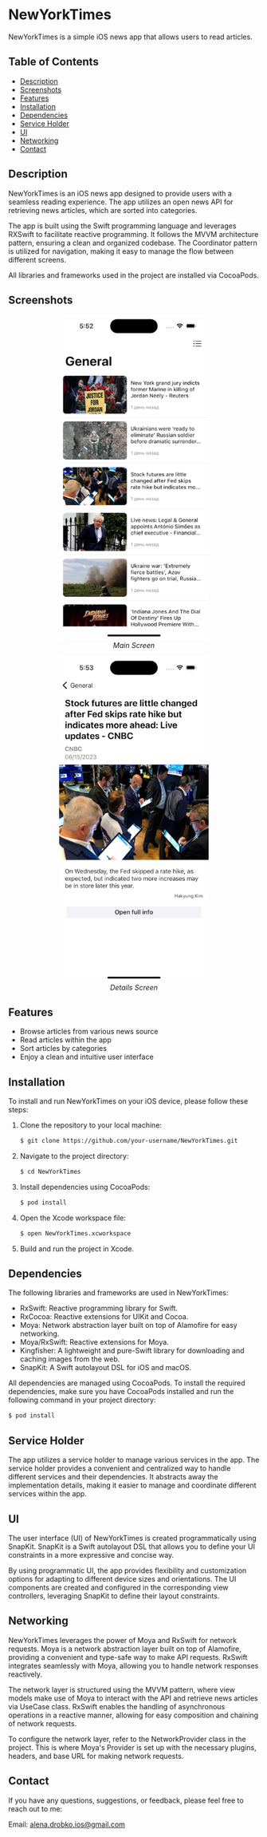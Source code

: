 # NewYorkTimes

NewYorkTimes is a simple iOS news app that allows users to read articles.

## Table of Contents

- [Description](#description)
- [Screenshots](#screenshots)
- [Features](#features)
- [Installation](#installation)
- [Dependencies](#dependencies)
- [Service Holder](#service-holder)
- [UI](#ui)
- [Networking](#networking)
- [Contact](#contact)

## Description

NewYorkTimes is an iOS news app designed to provide users with a seamless reading experience. The app utilizes an open news API for retrieving news articles, which are sorted into categories. 

The app is built using the Swift programming language and leverages RXSwift to facilitate reactive programming. It follows the MVVM architecture pattern, ensuring a clean and organized codebase. The Coordinator pattern is utilized for navigation, making it easy to manage the flow between different screens. 

All libraries and frameworks used in the project are installed via CocoaPods.

## Screenshots

<p align="center">
  <img src="screenshots/screenshot1.png" alt="Screenshot 1" width="300" />
  <br />
  <em>Main Screen</em>
</p>

<p align="center">
  <img src="screenshots/screenshot2.png" alt="Screenshot 2" width="300" />
  <br />
  <em>Details Screen</em>
</p>

## Features

- Browse articles from various news source
- Read articles within the app
- Sort articles by categories
- Enjoy a clean and intuitive user interface

## Installation

To install and run NewYorkTimes on your iOS device, please follow these steps:

1. Clone the repository to your local machine:

   ```bash
   $ git clone https://github.com/your-username/NewYorkTimes.git

2. Navigate to the project directory:

   ```bash
   $ cd NewYorkTimes

4. Install dependencies using CocoaPods:

   ```bash
   $ pod install
   
6. Open the Xcode workspace file:

   ```bash
   $ open NewYorkTimes.xcworkspace
   
8. Build and run the project in Xcode.

## Dependencies

The following libraries and frameworks are used in NewYorkTimes:

- RxSwift: Reactive programming library for Swift.
- RxCocoa: Reactive extensions for UIKit and Cocoa.
- Moya: Network abstraction layer built on top of Alamofire for easy networking.
- Moya/RxSwift: Reactive extensions for Moya.
- Kingfisher: A lightweight and pure-Swift library for downloading and caching images from the web.
- SnapKit: A Swift autolayout DSL for iOS and macOS.

All dependencies are managed using CocoaPods. To install the required dependencies, make sure you have CocoaPods installed and run the following command in your project directory:

```bash
$ pod install
```

## Service Holder

The app utilizes a service holder to manage various services in the app. The service holder provides a convenient and centralized way to handle different services and their dependencies. It abstracts away the implementation details, making it easier to manage and coordinate different services within the app.

## UI

The user interface (UI) of NewYorkTimes is created programmatically using SnapKit. SnapKit is a Swift autolayout DSL that allows you to define your UI constraints in a more expressive and concise way.

By using programmatic UI, the app provides flexibility and customization options for adapting to different device sizes and orientations. The UI components are created and configured in the corresponding view controllers, leveraging SnapKit to define their layout constraints.

## Networking

NewYorkTimes leverages the power of Moya and RxSwift for network requests. Moya is a network abstraction layer built on top of Alamofire, providing a convenient and type-safe way to make API requests. RxSwift integrates seamlessly with Moya, allowing you to handle network responses reactively.

The network layer is structured using the MVVM pattern, where view models make use of Moya to interact with the API and retrieve news articles via UseCase class. RxSwift enables the handling of asynchronous operations in a reactive manner, allowing for easy composition and chaining of network requests.

To configure the network layer, refer to the NetworkProvider class in the project. This is where Moya's Provider is set up with the necessary plugins, headers, and base URL for making network requests.

## Contact

If you have any questions, suggestions, or feedback, please feel free to reach out to me:

Email: alena.drobko.ios@gmail.com
